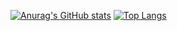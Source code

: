 [![Anurag's GitHub stats](https://github-readme-stats.vercel.app/api?username=ryuKizuha&theme=dark&show_icons=true&count_private=true)](https://github.com/anuraghazra/github-readme-stats)
[![Top Langs](https://github-readme-stats.vercel.app/api/top-langs/?username=ryuKizuha&exclude_repo=Lithium_4.4,asus_X00T-TD)](https://github.com/anuraghazra/github-readme-stats)
